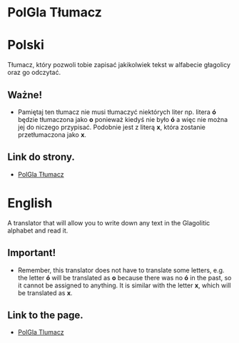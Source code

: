 # PolGla Tłumacz

# Polski

Tłumacz, który pozwoli tobie zapisać jakikolwiek tekst w alfabecie głagolicy oraz go odczytać.

## Ważne!

- Pamiętaj ten tłumacz nie musi tłumaczyć niektórych liter np. litera **ó** będzie tłumaczona jako **o** ponieważ kiedyś nie było **ó** a więc nie można jej do niczego przypisać. Podobnie jest z literą **x**, która zostanie przetłumaczona jako **x**.

## Link do strony.

- [PolGla Tłumacz](https://igor-ratajczak.github.io/PolGla-Tlumacz/)

# English 
A translator that will allow you to write down any text in the Glagolitic alphabet and read it.

## Important!

- Remember, this translator does not have to translate some letters, e.g. the letter **ó** will be translated as **o** because there was no **ó** in the past, so it cannot be assigned to anything. It is similar with the letter **x**, which will be translated as **x**.

## Link to the page.

- [PolGla Tlumacz](https://igor-ratajczak.github.io/PolGla-Tlumacz/)
